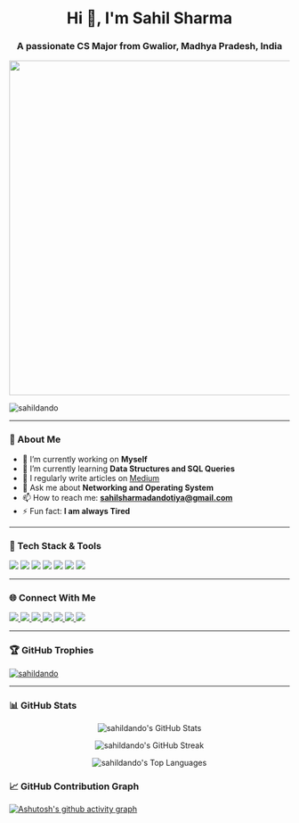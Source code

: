 <h1 align="center">Hi 👋, I'm Sahil Sharma</h1>
<h3 align="center">A passionate CS Major from Gwalior, Madhya Pradesh, India</h3>

<img align="centre" width="600" src="https://tenor.com/view/taking-off-mask-mark-grayson-invincible-unmasking-mask-off-gif-16049033053207159782.gif">

<p align="left">
  <img src="https://komarev.com/ghpvc/?username=sahildando&label=Profile%20views&color=0e75b6&style=flat" alt="sahildando" />
</p>

---

### 🧠 About Me

- 🔭 I’m currently working on **Myself**
- 🌱 I’m currently learning **Data Structures and SQL Queries**
- 📝 I regularly write articles on [Medium](https://medium.com/@sahilsharmadandotiya)
- 💬 Ask me about **Networking and Operating System**
- 📫 How to reach me: **sahilsharmadandotiya@gmail.com**
- ⚡ Fun fact: **I am always Tired**

---

### 🧰 Tech Stack & Tools

<p>
  <img src="https://img.shields.io/badge/C%2B%2B-%2300599C.svg?style=for-the-badge&logo=c%2B%2B&logoColor=white" />
  <img src="https://img.shields.io/badge/Python-%2314354C.svg?style=for-the-badge&logo=python&logoColor=white" />
  <img src="https://img.shields.io/badge/JavaScript-%23323330.svg?style=for-the-badge&logo=javascript&logoColor=%23F7DF1E" />
  <img src="https://img.shields.io/badge/React-%2320232a.svg?style=for-the-badge&logo=react&logoColor=%2361DAFB" />
  <img src="https://img.shields.io/badge/Node.js-339933?style=for-the-badge&logo=nodedotjs&logoColor=white" />
  <img src="https://img.shields.io/badge/Streamlit-FF4B4B?style=for-the-badge&logo=streamlit&logoColor=white" />
  <img src="https://img.shields.io/badge/Docker-2496ED.svg?style=for-the-badge&logo=docker&logoColor=white" />
</p>

---

### 🌐 Connect With Me

<p>
  <a href="https://twitter.com/TheBlackHerald7" target="blank">
    <img src="https://img.shields.io/badge/Twitter-%231DA1F2.svg?style=for-the-badge&logo=Twitter&logoColor=white" />
  </a>
  <a href="https://www.kaggle.com/sahilop" target="blank">
    <img src="https://img.shields.io/badge/Kaggle-20BEFF?style=for-the-badge&logo=kaggle&logoColor=white" />
  </a>
  <a href="https://discord.gg/sahilsharma3290" target="blank">
    <img src="https://img.shields.io/badge/Discord-7289DA?style=for-the-badge&logo=discord&logoColor=white" />
  </a>
  <a href="https://leetcode.com/u/sahilsharmadandotiya/" target="blank">
    <img src="https://img.shields.io/badge/LeetCode-FFA116?style=for-the-badge&logo=leetcode&logoColor=black" />
  </a>
  <a href="https://www.geeksforgeeks.org/user/sahilsharmaz9v1/?_gl=1*1o3zmbi*_up*MQ..*_gs*MQ..&gclid=CjwKCAjw3MXBBhAzEiwA0vLXQaPL28n_MavVt4BxBUHigY4ZdkOhEcNn7o9OO2LdmEc_j0rBu-LeNhoC45UQAvD_BwE&gbraid=0AAAAAC9yBkBKJIYKliyykZS16oqxd9Q0q" target="blank">
    <img src="https://img.shields.io/badge/GeeksforGeeks-0F9D58?style=for-the-badge&logo=geeksforgeeks&logoColor=white" />
  </a>
  <a href="https://codeforces.com/profile/Sahi01" target="blank">
    <img src="https://img.shields.io/badge/Codeforces-1F8ACB?style=for-the-badge&logo=codeforces&logoColor=white" />
  </a>
  <a href="https://dev.to/kevinlevin" target="blank">
    <img src="https://img.shields.io/badge/DEV.to-0A0A0A?style=for-the-badge&logo=dev.to&logoColor=white" />
  </a>
</p>

---

### 🏆 GitHub Trophies

<p align="left">
  <a href="https://github.com/ryo-ma/github-profile-trophy">
    <img src="https://github-profile-trophy.vercel.app/?username=sahildando&theme=gruvbox" alt="sahildando" />
  </a>
</p>

---

### 📊 GitHub Stats

<p align="center">
  <img src="https://github-readme-stats.vercel.app/api?username=sahildando&theme=gruvbox&show_icons=true&hide_border=true&count_private=true" alt="sahildando's GitHub Stats" />
</p>
<p align="center">
  <img src="https://github-readme-streak-stats.herokuapp.com/?user=sahildando&theme=gruvbox&hide_border=true" alt="sahildando's GitHub Streak" />
</p>
<p align="center">
  <img src="https://github-readme-stats.vercel.app/api/top-langs/?username=sahildando&theme=gruvbox&show_icons=true&hide_border=true&layout=compact" alt="sahildando's Top Languages" />
</p>



### 📈 GitHub Contribution Graph

[![Ashutosh's github activity graph](https://github-readme-activity-graph.vercel.app/graph?username=sahildando&bg_color=d1f7ff&color=524c9e&line=4c5a9e&point=39d025&area=true&hide_border=true)](https://github.com/ashutosh00710/github-readme-activity-graph)








